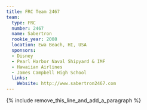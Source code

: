 ```yaml
---
title: FRC Team 2467
team:
  type: FRC
  number: 2467
  name: Sabertron
  rookie_year: 2008
  location: Ewa Beach, HI, USA
  sponsors:
  - Disney
  - Pearl Harbor Naval Shipyard & IMF
  - Hawaiian Airlines
  - James Campbell High School
  links:
    Website: http://www.sabertron2467.com
---
```


{% include remove_this_line_and_add_a_paragraph %}